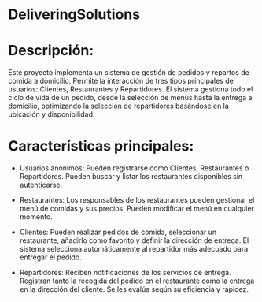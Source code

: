 # DeliveringSolutions
# Descripción:
Este proyecto implementa un sistema de gestión de pedidos y repartos de comida a domicilio. Permite la interacción de tres tipos principales de usuarios: Clientes, Restaurantes y Repartidores. El sistema gestiona todo el ciclo de vida de un pedido, desde la selección de menús hasta la entrega a domicilio, optimizando la selección de repartidores basándose en la ubicación y disponibilidad.

# Características principales:
- Usuarios anónimos:
Pueden registrarse como Clientes, Restaurantes o Repartidores.
Pueden buscar y listar los restaurantes disponibles sin autenticarse.

- Restaurantes:
Los responsables de los restaurantes pueden gestionar el menú de comidas y sus precios.
Pueden modificar el menú en cualquier momento.

- Clientes:
Pueden realizar pedidos de comida, seleccionar un restaurante, añadirlo como favorito y definir la dirección de entrega.
El sistema selecciona automáticamente al repartidor más adecuado para entregar el pedido.

- Repartidores:
Reciben notificaciones de los servicios de entrega.
Registran tanto la recogida del pedido en el restaurante como la entrega en la dirección del cliente.
Se les evalúa según su eficiencia y rapidez.
